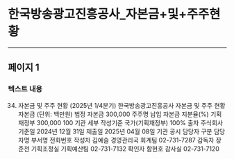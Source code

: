 # 한국방송광고진흥공사_자본금+및+주주현황

---

## 페이지 1
### 텍스트 내용
34. 자본금 및 주주 현황
(2025년 1/4분기)
한국방송광고진흥공사
자본금 및 주주 현황
자본금
(단위: 백만원)
법정 자본금
300,000
주주명
납입 자본금
지분율(%)
기획재정부
300,000
100
기관 세부 작성기준
국가(기획재정부) 100% 출자 주식회사
기준일
2024년 12월 31일
제출일
2025년 04월 08일
기관 공시 담당자
구분
담당자명
부서명
전화번호
작성자
김예슬
경영관리국 회계팀
02-731-7287
감독자
장준천
기획조정실 기획예산팀
02-731-7132
확인자
함현호
감사실
02-731-7120